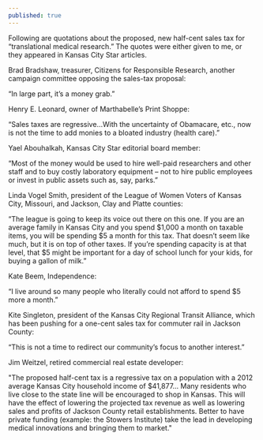 ```yaml
---
published: true
---
```


Following are quotations about the proposed, new half-cent sales tax for “translational medical research.” The quotes were either given to me, or they appeared in Kansas City Star articles.  

Brad Bradshaw, treasurer, Citizens for Responsible Research, another campaign committee opposing the sales-tax proposal: 

“In large part, it’s a money grab.”

Henry E. Leonard, owner of Marthabelle’s Print Shoppe:

“Sales taxes are regressive…With the uncertainty of Obamacare, etc., now is not the time to add monies to a bloated industry (health care).”

Yael Abouhalkah, Kansas City Star editorial board member: 

“Most of the money would be used to hire well-paid researchers and other staff and to buy costly laboratory equipment – not to hire public employees or invest in public assets such as, say, parks.”

Linda Vogel Smith, president of the League of Women Voters of Kansas City, Missouri, and Jackson, Clay and Platte counties:

“The league is going to keep its voice out there on this one. If you are an average family in Kansas City and you spend $1,000 a month on taxable items, you will be spending $5 a month for this tax. That doesn’t seem like much, but it is on top of other taxes. If you’re spending capacity is at that level, that $5 might be important for a day of school lunch for your kids, for buying a gallon of milk.”

Kate Beem, Independence:

“I live around so many people who literally could not afford to spend $5 more a month.”

Kite Singleton, president of the Kansas City Regional Transit Alliance, which has been pushing for a one-cent sales tax for commuter rail in Jackson County:

“This is not a time to redirect our community’s focus to another interest.”

Jim Weitzel, retired commercial real estate developer:

"The proposed half-cent tax is a regressive tax on a population with a 2012 average Kansas City household income of $41,877… Many residents who live close to the state line will be encouraged to shop in Kansas. This will have the effect of lowering the projected tax revenue as well as lowering sales and profits of Jackson County retail establishments. Better to have private funding (example: the Stowers Institute) take the lead in developing medical innovations and bringing them to market."